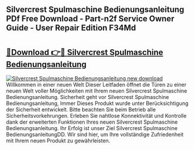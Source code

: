 ## Silvercrest Spulmaschine Bedienungsanleitung PDf Free Download - Part-n2f Service Owner Guide - User Repair Edition F34Md

# <h2><a href="http://df61nxa.blite.top/?on=Silvercrest+Spulmaschine+Bedienungsanleitung">🔗Download 👉🔴 Silvercrest Spulmaschine Bedienungsanleitung</a></h2>

[![Silvercrest Spulmaschine Bedienungsanleitung new download](https://i.imgur.com/lujVjoI.png)](http://df61nxa.blite.top/?on=Silvercrest+Spulmaschine+Bedienungsanleitung)
Willkommen in einer neuen Welt Dieser Leitfaden öffnet die Türen zu einer neuen Welt voller Möglichkeiten mit Ihrem neuen Silvercrest Spulmaschine Bedienungsanleitung. Sicherheit geht vor Silvercrest Spulmaschine Bedienungsanleitung, Immer Dieses Produkt wurde unter Berücksichtigung der Sicherheit entwickelt. Bitte beachten Sie beim Betrieb alle Sicherheitsvorkehrungen. Erleben Sie nahtlose Konnektivität und Kontrolle dank der erweiterten Funktionen Ihres neuen Silvercrest Spulmaschine Bedienungsanleitung. Ihr Erfolg ist unser Ziel Silvercrest Spulmaschine BedienungsanleitungDD. Wir sind hier, um Ihre vollständige Zufriedenheit mit Ihrem neuen Produkt zu gewährleisten.
